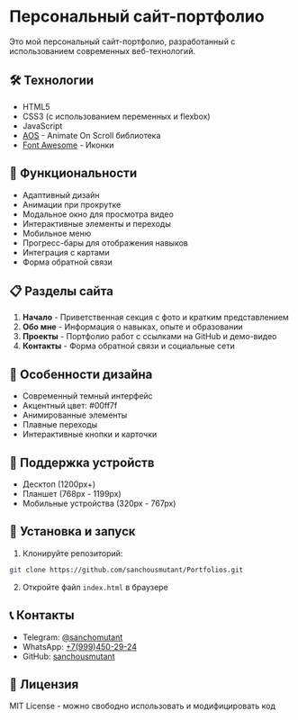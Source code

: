 # Персональный сайт-портфолио

Это мой персональный сайт-портфолио, разработанный с использованием современных веб-технологий.

## 🛠 Технологии

- HTML5
- CSS3 (с использованием переменных и flexbox)
- JavaScript
- [AOS](https://michalsnik.github.io/aos/) - Animate On Scroll библиотека
- [Font Awesome](https://fontawesome.com/) - Иконки

## 🚀 Функциональности

- Адаптивный дизайн
- Анимации при прокрутке
- Модальное окно для просмотра видео
- Интерактивные элементы и переходы
- Мобильное меню
- Прогресс-бары для отображения навыков
- Интеграция с картами
- Форма обратной связи

## 📋 Разделы сайта

1. **Начало** - Приветственная секция с фото и кратким представлением
2. **Обо мне** - Информация о навыках, опыте и образовании
3. **Проекты** - Портфолио работ с ссылками на GitHub и демо-видео
4. **Контакты** - Форма обратной связи и социальные сети

## 🎨 Особенности дизайна

- Современный темный интерфейс
- Акцентный цвет: #00ff7f
- Анимированные элементы
- Плавные переходы
- Интерактивные кнопки и карточки

## 📱 Поддержка устройств

- Десктоп (1200px+)
- Планшет (768px - 1199px)
- Мобильные устройства (320px - 767px)

## 🔧 Установка и запуск

1. Клонируйте репозиторий:
```bash
git clone https://github.com/sanchousmutant/Portfolios.git
```

2. Откройте файл `index.html` в браузере

## 📞 Контакты

- Telegram: [@sanchomutant](https://t.me/sanchomutant)
- WhatsApp: [+7(999)450-29-24](https://wa.me/79994502924)
- GitHub: [sanchousmutant](https://github.com/sanchousmutant)

## 📄 Лицензия

MIT License - можно свободно использовать и модифицировать код

